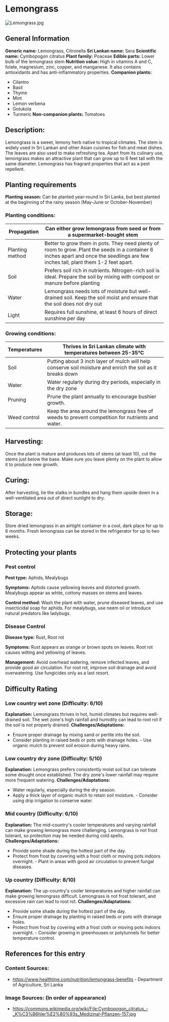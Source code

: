 # Lemongrass
![Lemongrass.jpg](../../assets/images/Lemongrass.jpg "Mokkie, CC BY-SA 4.0 <https://creativecommons.org/licenses/by-sa/4.0>, via Wikimedia Commons")

## General Information
**Generic name:** Lemongrass, Citronella
**Sri Lankan name:** Sera
**Scientific name:** <update>Cymbopogon citratus</update>
**Plant family:** <update>Poaceae</update>
**Edible parts:** Lower bulb of the lemongrass stem
**Nutrition value:** <update>High in vitamins A and C, folate, magnesium, zinc, copper, and manganese. It also contains antioxidants and has anti-inflammatory properties.</update>
**Companion plants:**
- Cilantro
- Basil
- Thyme
- Mint
- Lemon verbena
- <update>Gotukola</update>
- <update>Turmeric</update>
**Non-companion plants:** <update>Tomatoes</update>

## Description:
Lemongrass is a sweet, lemony herb native to tropical climates. The stem is widely used in <update>Sri Lankan and other Asian cuisines</update> for fish and meat dishes. The leaves are also used to make refreshing tea. Apart from its culinary use, lemongrass makes an attractive plant that can grow up to 6 feet tall with the same diameter. Lemongrass has fragrant properties that act as a pest repellent.

## Planting requirements
**Planting season:** <update>Can be planted year-round in Sri Lanka, but best planted at the beginning of the rainy season (May-June or October-November)</update>

### Planting conditions:
| **Propagation** | Can either grow lemongrass from seed or from a supermarket-bought stem |
|----|----|
| Planting method | Better to grow them in pots. They need plenty of room to grow. Plant the seeds in a container 6 inches apart and once the seedlings are few inches tall, plant them 1-2 feet apart. |
| Soil | Prefers soil rich in nutrients. Nitrogen-rich soil is ideal. Prepare the soil by mixing with compost or manure before planting |
| Water | Lemongrass needs lots of moisture but well-drained soil. Keep the soil moist and ensure that the soil does not dry out |
| Light | Requires full sunshine, at least 6 hours of direct sunshine per day |

### Growing conditions:

| **Temperatures** | <update>Thrives in Sri Lankan climate with temperatures between 25-35°C</update> |
|----|----|
| Soil | Putting about 3 inch layer of mulch will help conserve soil moisture and enrich the soil as it breaks down |
| Water | <update>Water regularly during dry periods, especially in the dry zone</update> |
| Pruning | Prune the plant annually to encourage bushier growth. |
| Weed control | Keep the area around the lemongrass free of weeds to prevent competition for nutrients and water. |

## Harvesting:
Once the plant is mature and produces lots of stems (at least 10), cut the stems just below the base. Make sure you leave plenty on the plant to allow it to produce new growth.

## Curing: 
<update>After harvesting, tie the stalks in bundles and hang them upside down in a well-ventilated area out of direct sunlight to dry.</update>

## Storage: 
<update>Store dried lemongrass in an airtight container in a cool, dark place for up to 6 months. Fresh lemongrass can be stored in the refrigerator for up to two weeks.</update>

## Protecting your plants
### Pest control
**Pest type:** <update>Aphids, Mealybugs</update>

**Symptoms:** Aphids cause yellowing leaves and distorted growth. <update>Mealybugs appear as white, cottony masses on stems and leaves.</update>

**Control method:** Wash the plant with water, prune diseased leaves, and use insecticidal soap for aphids. <update>For mealybugs, use neem oil or introduce natural predators like ladybugs.</update>

### Disease Control
**Disease type:** <update>Rust, Root rot</update>

**Symptoms:** <update>Rust appears as orange or brown spots on leaves. Root rot causes wilting and yellowing of leaves.</update>

**Management:** <update>Avoid overhead watering, remove infected leaves, and provide good air circulation. For root rot, improve soil drainage and avoid overwatering. Use fungicides only as a last resort.</update>

## Difficulty Rating
### Low country wet zone (Difficulty: 6/10)
**Explanation:** Lemongrass thrives in hot, humid climates but requires well-drained soil. The wet zone's high rainfall and humidity can lead to root rot if the soil is not properly drained.
**Challenges/Adaptations:**
- Ensure proper drainage by mixing sand or perlite into the soil.
- Consider planting in raised beds or pots with drainage holes.
<update>- Use organic mulch to prevent soil erosion during heavy rains.</update>

### Low country dry zone (Difficulty: 5/10)
**Explanation:** Lemongrass prefers consistently moist soil but can tolerate some drought once established. The dry zone's lower rainfall may require more frequent watering.
**Challenges/Adaptations:**
- Water regularly, especially during the dry season.
- Apply a thick layer of organic mulch to retain soil moisture.
<update>- Consider using drip irrigation to conserve water.</update>

### Mid country (Difficulty: 6/10)
**Explanation:** The mid-country's cooler temperatures and varying rainfall can make growing lemongrass more challenging. Lemongrass is not frost tolerant, so protection may be needed during cold spells.
**Challenges/Adaptations:**
- Provide some shade during the hottest part of the day.
- Protect from frost by covering with a frost cloth or moving pots indoors overnight.
<update>- Plant in areas with good air circulation to prevent fungal diseases.</update>

### Up country (Difficulty: 8/10)
**Explanation:** The up-country's cooler temperatures and higher rainfall can make growing lemongrass difficult. Lemongrass is not frost tolerant, and excessive rain can lead to root rot.
**Challenges/Adaptations:**
- Provide some shade during the hottest part of the day.
- Ensure proper drainage by planting in raised beds or pots with drainage holes.
- Protect from frost by covering with a frost cloth or moving pots indoors overnight.
<update>- Consider growing in greenhouses or polytunnels for better temperature control.</update>

## References for this entry
### Content Sources:
- https://www.healthline.com/nutrition/lemongrass-benefits
<update>- Department of Agriculture, Sri Lanka</update>

### Image Sources: (In order of appearance)
- https://commons.wikimedia.org/wiki/File:Cymbopogon_citratus_-_K%C3%B6hler%E2%80%93s_Medizinal-Pflanzen-157.jpg